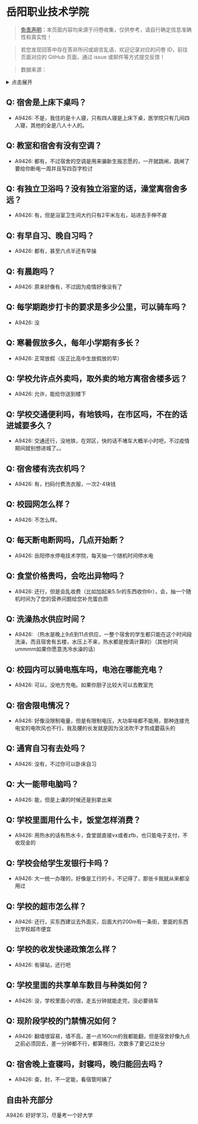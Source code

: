 # 岳阳职业技术学院

> [免责声明](https://colleges.chat/#_3)：本页面内容均来源于问卷收集，仅供参考，请自行确定信息准确性和真实性！

> 若您发现回答中存在答非所问或胡言乱语，欢迎记录对应的问卷 ID，前往页面对应的 GitHub 页面，通过 issue 或邮件等方式提交反馈！

> 数据来源：

<details><summary>点击展开</summary>
<ul>
<li>A9426: 匿名 (2022 年 06 月)</li>
</ul>
</details>

## Q: 宿舍是上床下桌吗？

- A9426: 不是，我住的是十人寝，只有四人寝是上床下桌，医学院只有几间四人寝，其他的全是八人十人的。

## Q: 教室和宿舍有没有空调？

- A9426: 都有，不过宿舍的空调是用来骗新生报志愿的，一开就跳闸，跳闸了要给你断电一周并且写四百字检讨

## Q: 有独立卫浴吗？没有独立浴室的话，澡堂离宿舍多远？

- A9426: 有，但是浴室卫生间大约只有2平米左右，站进去手伸不直

## Q: 有早自习、晚自习吗？

- A9426: 都有，甚至六点半还有早操

## Q: 有晨跑吗？

- A9426: 原来好像有，不过因为疫情好像没有了

## Q: 每学期跑步打卡的要求是多少公里，可以骑车吗？

- A9426: 没

## Q: 寒暑假放多久，每年小学期有多长？

- A9426: 正常放假（反正比高中生放假放的早）

## Q: 学校允许点外卖吗，取外卖的地方离宿舍楼多远？

- A9426: 允许，能给你送到楼下

## Q: 学校交通便利吗，有地铁吗，在市区吗，不在的话进城要多久？

- A9426: 交通还行，没地铁，在郊区，快的话不堵车大概半小时吧，不过疫情期间就别想进城了。。

## Q: 宿舍楼有洗衣机吗？

- A9426: 有，扫码付费洗衣服，一次2-4块钱

## Q: 校园网怎么样？

- A9426: 不怎么样。

## Q: 每天断电断网吗，几点开始断？

- A9426: 岳阳停水停电技术学院，每天抽一个随机时间停水电

## Q: 食堂价格贵吗，会吃出异物吗？

- A9426: 还行，但是会乱收费（比如加起来5.5r的东西收你6r），会，抽一个随机时间为了您的营养问题给您补充蛋白质

## Q: 洗澡热水供应时间？

- A9426: （热水是晚上9点到11点供应，一整个宿舍的学生都只能在这个时间段洗澡，而且宿舍有五楼，水压上不来，热水都是按滴计算的）（其他时间ummmm如果你愿意洗冷水澡的话）

## Q: 校园内可以骑电瓶车吗，电池在哪能充电？

- A9426: 可以，没地方充电。如果你胆子比较大可以去教室充

## Q: 宿舍限电情况？

- A9426: 好像没限制电量，但是有限制电压，大功率啥都不能用，那种连接充电宝的电吹风也不行，我及腰的长发就是因为没法吹干才剪成蘑菇头的

## Q: 通宵自习有去处吗？

- A9426: 没有，不过你可以卧床自习

## Q: 大一能带电脑吗？

- A9426: 能，但是上课的时候还是别拿出来

## Q: 学校里面用什么卡，饭堂怎样消费？

- A9426: 用热水的话有热水卡，食堂就直接vx或者zfb，也只能电子支付，不收现金的

## Q: 学校会给学生发银行卡吗？

- A9426: 大一统一办理的，好像是工行的卡，不记得了，那张卡我就从来都没用过

## Q: 学校的超市怎么样？

- A9426: 还行，买东西建议去外面买，后面大约200m有一条街，里面的东西比学校超市便宜

## Q: 学校的收发快递政策怎么样？

- A9426: 有驿站，还行吧

## Q: 学校里面的共享单车数目与种类如何？

- A9426: 没，学校里面小的很，走五分钟就能走完，没必要骑车

## Q: 现阶段学校的门禁情况如何？

- A9426: 翻墙很容易，墙不高，差一点160cm的我都能翻，但是宿舍好像九点之前必须回去，差一分钟都不行，都算晚归，次数多了要记过处分

## Q: 宿舍晚上查寝吗，封寝吗，晚归能回去吗？

- A9426: 查，封，不一定能，看宿管阿姨了

## 自由补充部分

A9426: 好好学习，尽量考一个好大学